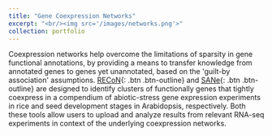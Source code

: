 ```yaml
---
title: "Gene Coexpression Networks"
excerpt: "<br/><img src='/images/networks.png'>"
collection: portfolio
---
```


Coexpression networks help overcome the limitations of sparsity in gene functional annotations, by providing a means to transfer knowledge from annotated genes to genes yet unannotated, based on the 'guilt-by association' assumptions. 
[RECoN](https://plantstress-pereira.uark.edu/RECoN/){: .btn .btn-outline} and [SANe](https://plantstress-pereira.uark.edu/SANe/){: .btn .btn-outline} are designed to identify clusters of functionally genes that tightly coexpress in a compendium of abiotic-stress gene expression experiments in rice and seed development stages in Arabidopsis, respectively. Both these tools allow users to upload and analyze results from relevant RNA-seq experiments in context of the underlying coexpression networks.  
